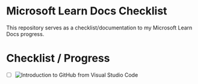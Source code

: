 # Microsoft Learn Docs Checklist

This repository serves as a checklist/documentation to my Microsoft Learn Docs progress.

# Checklist / Progress

- [ ] ![Introduction to GitHub from Visual Studio Code](https://docs.microsoft.com/en-us/learn/modules/introduction-to-github-visual-studio-code/) 

